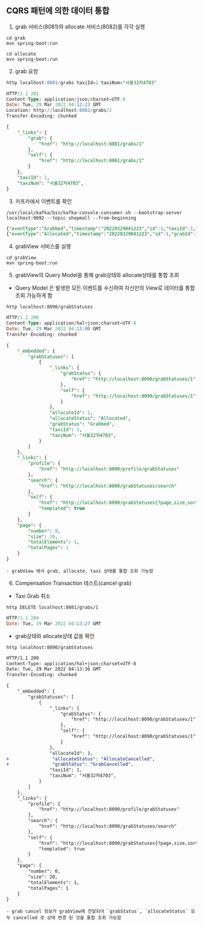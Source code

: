 ## CQRS 패턴에 의한 데이터 통합

1. grab 서비스(8081)와 allocate 서비스(8082)를 각각 실행

```
cd grab
mvn spring-boot:run
```

```
cd allocate
mvn spring-boot:run
```

2. grab 요청

```sql
http localhost:8081/grabs taxiId=1 taxiNum="서울32저4703"
```

```sql
HTTP/1.1 201
Content-Type: application/json;charset=UTF-8
Date: Tue, 29 Mar 2022 04:12:23 GMT
Location: http://localhost:8081/grabs/1
Transfer-Encoding: chunked

{
    "_links": {
        "grab": {
            "href": "http://localhost:8081/grabs/1"
        },
        "self": {
            "href": "http://localhost:8081/grabs/1"
        }
    },
    "taxiId": 1,
    "taxiNum": "서울32저4703",
}
```

3. 카프카에서 이벤트를 확인

```
/usr/local/kafka/bin/kafka-console-consumer.sh --bootstrap-server localhost:9092 --topic shopmall --from-beginning
```

```sql
{"eventType":"Grabbed","timestamp":"20220329041223","id":1,"taxiId":1,"taxiNum":"서울32저4703","me":true}
{"eventType":"Allocated","timestamp":"20220329041223","id":1,"grabId":1,"taxiId":1,"taxiNum":"서울32저4703","me":true}
```

4. grabView 서비스를 실행

```
cd grabView
mvn spring-boot:run

```

5. grabView의 Query Model을 통해 grab상태와 allocate상태를 통합 조회

- Query Model 은 발생한 모든 이벤트를 수신하여 자신만의 View로 데이터를 통합 조회 가능하게 함

```
http localhost:8090/grabStatuses
```

```sql
HTTP/1.1 200
Content-Type: application/hal+json;charset=UTF-8
Date: Tue, 29 Mar 2022 04:13:00 GMT
Transfer-Encoding: chunked

{
    "_embedded": {
        "grabStatuses": [
            {
                "_links": {
                    "grabStatus": {
                        "href": "http://localhost:8090/grabStatuses/1"
                    },
                    "self": {
                        "href": "http://localhost:8090/grabStatuses/1"
                    }
                },
                "allocateId": 1,
                "allocateStatus": "Allocated",
                "grabStatus": "Grabbed",
                "taxiId": 1,
                "taxiNum": "서울32저4703",
            }
        ]
    },
    "_links": {
        "profile": {
            "href": "http://localhost:8090/profile/grabStatuses"
        },
        "search": {
            "href": "http://localhost:8090/grabStatuses/search"
        },
        "self": {
            "href": "http://localhost:8090/grabStatuses{?page,size,sort}",
            "templated": true
        }
    },
    "page": {
        "number": 0,
        "size": 20,
        "totalElements": 1,
        "totalPages": 1
    }
}
```

    - grabView 에서 grab, allocate, taxi 상태를 통합 조회 가능함

6. Compensation Transaction 테스트(cancel grab)

- Taxi Grab 취소

```
http DELETE localhost:8081/grabs/1

```

```sql
HTTP/1.1 204
Date: Tue, 29 Mar 2022 04:13:27 GMT
```

- grab상태와 allocate상태 값을 확인

```
http localhost:8090/grabStatuses

```

```diff
HTTP/1.1 200
Content-Type: application/hal+json;charset=UTF-8
Date: Tue, 29 Mar 2022 04:13:36 GMT
Transfer-Encoding: chunked

{
    "_embedded": {
        "grabStatuses": [
            {
                "_links": {
                    "grabStatus": {
                        "href": "http://localhost:8090/grabStatuses/1"
                    },
                    "self": {
                        "href": "http://localhost:8090/grabStatuses/1"
                    }
                },
                "allocateId": 1,
+                "allocateStatus": "AllocateCancelled",
+                "grabStatus": "GrabCancelled",
                "taxiId": 1,
                "taxiNum": "서울32저4703",
            }
        ]
    },
    "_links": {
        "profile": {
            "href": "http://localhost:8090/profile/grabStatuses"
        },
        "search": {
            "href": "http://localhost:8090/grabStatuses/search"
        },
        "self": {
            "href": "http://localhost:8090/grabStatuses{?page,size,sort}",
            "templated": true
        }
    },
    "page": {
        "number": 0,
        "size": 20,
        "totalElements": 1,
        "totalPages": 1
    }
}
```

    - grab cancel 정보가 grabView에 전달되어 `grabStatus`, `allocateStatus` 모두 cancelled 로 상태 변경 된 것을 통합 조회 가능함
